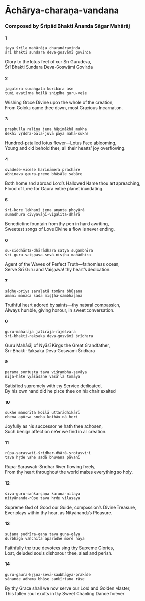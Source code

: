 # Āchārya-charaṇa-vandana

### Composed by Śrīpād Bhakti Ānanda Sāgar Mahārāj

#### 1

    jaya śrīla mahārāja charaṇāravinda
    śrī bhakti sundara deva-gosvāmī govinda

Glory to the lotus feet of our Śrī Gurudeva,\
Śrī Bhakti Sundara Deva-Goswāmī Govinda

#### 2

    jagatera sumaṅgala koribāra āśe
    tumi avatīrṇa hoilā snigdha guru-veśe

Wishing Grace Divine upon the whole of the creation,\
From Goloka came thee down, most Gracious Incarnation.

#### 3

    praphulla nalina jena hāsimākhā mukha
    dekhi vṛddha-bāla-juvā pāya mahā-sukha

Hundred-petalled lotus flower—Lotus Face ablooming,\
Young and old behold thee, all their hearts’ joy overflowing.

#### 4

    svadeśe-videśe harināmera prachāre
    abhinava gaura-preme bhāsāle sabāre

Both home and abroad Lord’s Hallowed Name thou art apreaching,\
Flood of Love for Gaura entire planet inundating.

#### 5

    śrī-kore lekhanī jena ananta phoyārā
    sumadhura divyavāṇī-vigalita-dhārā

Benedictine fountain from thy pen in hand awriting,\
Sweetest songs of Love Divine a flow is never ending.

#### 6

    su-siddhānta-dhārādhara satya sugambhīra
    śrī-guru-vaiṣṇava-sevā-niṣṭha mahādhīra

Agent of the Waves of Perfect Truth—fathomless ocean,\
Serve Śrī Guru and Vaiṣṇava! thy heart’s dedication.

#### 7

    sādhu-priya saralatā tomāra bhūṣaṇa
    amānī mānada sadā miṣṭha-sambhāṣaṇa

Truthful heart adored by saints—thy natural compassion,\
Always humble, giving honour, in sweet conversation.

#### 8

    guru-mahārāja jatirāja-rājeśvara
    śrī-bhakti-rakṣaka deva-gosvāmī śrīdhara

Guru Mahārāj of Nyāsī Kings the Great Grandfather,\
Śrī-Bhakti-Rakṣaka Deva-Goswāmī Śrīdhara

#### 9

    parama sontuṣṭa tava viśrambha-sevāya
    nija-hāte vyāsāsane vasā’la tomāya

Satisfied supremely with thy Service dedicated,\
By his own hand did he place thee on his chair exalted.

#### 10

    sukhe manonīta koilā uttarādhikārī
    ehena apūrva sneha kothāo nā heri

Joyfully as his successor he hath thee achosen,\
Such benign affection ne’er we find in all creation.

#### 11

    rūpa-sarasvatī-śrīdhar-dhārā-srotasvinī
    tava hṛde vahe sadā bhuvana pāvanī

Rūpa-Saraswatī-Śrīdhar River flowing freely,\
From thy heart throughout the world makes everything so holy.

#### 12

    śīva-guru-saṅkarṣaṇa karuṇā-nilaya
    nityānanda-rūpe tava hṛde vilasaya

Supreme God of Good our Guide, compassion’s Divine Treasure,\
Ever plays within thy heart as Nityānanda’s Pleasure.

#### 13

    sujana sudhīra-gaṇa tava guṇa-gāya
    durbhāgā vañchita aparādhe more hāya

Faithfully the true devotees sing thy Supreme Glories,\
Lost, deluded souls dishonour thee, alas! and perish.

#### 14

    guru-gaura-kṛṣṇa-sevā-saubhāgya-prakāśe
    sānande adhama bhāse saṅkīrtana rāse

By thy Grace shall we now serve our Lord and Golden Master,\
This fallen soul exults in thy Sweet Chanting Dance forever

